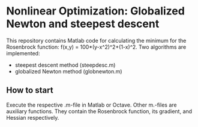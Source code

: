 # Nonlinear Optimization: Globalized Newton and steepest descent
This repository contains Matlab code for calculating the minimum for the Rosenbrock function: 
f(x,y) = 100*(y-x^2)^2+(1-x)^2. 
Two algorithms are implemented:
- steepest descent method (steepdesc.m)
- globalized Newton method (globnewton.m)

## How to start
Execute the respective .m-file in Matlab or Octave.
Other m.-files are auxiliary functions. They contain the Rosenbrock function, its gradient, and Hessian respectively.
